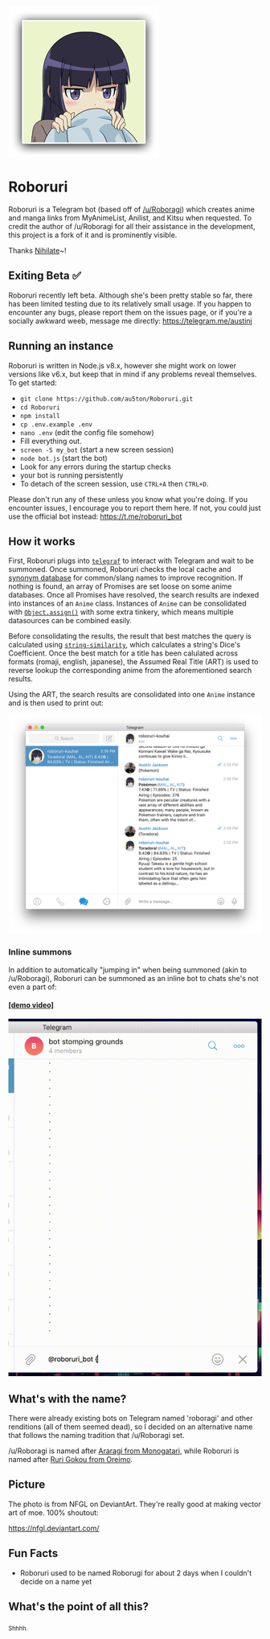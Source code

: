 ![roboruri](img/roboruri.png)

# Roboruri

Roboruri is a Telegram bot (based off of [/u/Roboragi](https://www.reddit.com/user/Roboragi/)) which creates anime and manga links from MyAnimeList, Anilist, and Kitsu when requested. To credit the author of /u/Roboragi for all their assistance in the development, this project is a fork of it and is prominently visible.

Thanks [Nihilate](https://github.com/Nihilate)~!

## Exiting Beta ✅

Roboruri recently left beta. Although she's been pretty stable so far, there has been limited testing due to its relatively small usage. If you happen to encounter any bugs, please report them on the issues page, or if you're a socially awkward weeb, message me directly: https://telegram.me/austinj


## Running an instance

Roboruri is written in Node.js v8.x, however she might work on lower versions like v6.x, but keep that in mind if any problems reveal themselves. To get started:

- `git clone https://github.com/au5ton/Roboruri.git`
- `cd Roboruri`
- `npm install`
- `cp .env.example .env`
- `nano .env` (edit the config file somehow)
- Fill everything out.
- `screen -S my_bot` (start a new screen session)
- `node bot.js` (start the bot)
- Look for any errors during the startup checks
- your bot is running persistently
- To detach of the screen session, use `CTRL+A` then `CTRL+D`.

Please don't run any of these unless you know what you're doing. If you encounter issues, I encourage you to report them here. If not, you could just use the official bot instead: <https://t.me/roboruri_bot>

## How it works

First, Roboruri plugs into [`telegraf`](https://npmjs.com/telegraf) to interact with Telegram and wait to be summoned. Once summoned, Roboruri checks the local cache and [synonym database](https://github.com/Nihilate/Roboragi/blob/fc4c2f06bd7410a23c302529165a86a33b68f9fc/roboragi/reference.db) for common/slang names to improve recognition. If nothing is found, an array of Promises are set loose on some anime databases. Once all Promises have resolved, the search results are indexed into instances of an `Anime` class. Instances of `Anime` can be consolidated with [`Object.assign()`](https://developer.mozilla.org/en-US/docs/Web/JavaScript/Reference/Global_Objects/Object/assign) with some extra tinkery, which means multiple datasources can be combined easily.

Before consolidating the results, the result that best matches the query is calculated using [`string-similarity`](https://npmjs.com/string-similarity), which calculates a string's Dice's Coefficient. Once the best match for a title has been calulated across formats (romaji, english, japanese), the Assumed Real Title (ART) is used to reverse lookup the corresponding anime from the aforementioned search results.

Using the ART, the search results are consolidated into one `Anime` instance and is then used to print out:

![roboruri-kouhai](img/Screenshot_02.png)

### Inline summons

In addition to automatically "jumping in" when being summoned (akin to /u/Roboragi), Roboruri can be summoned as an inline bot to chats she's not even a part of:

#### [[demo video]](https://www.youtube.com/watch?v=tTV7xkHvmr8)

![](img/inline_demo_clip.gif)

## What's with the name?

There were already existing bots on Telegram named 'roboragi' and other renditions (all of them seemed dead), so I decided on an alternative name that follows the naming tradition that /u/Roboragi set.

/u/Roboragi is named after [Araragi from Monogatari](http://bakemonogatari.wikia.com/wiki/Koyomi_Araragi), while Roboruri is named after [Ruri Gokou from Oreimo](http://oreimo.wikia.com/wiki/Ruri_Gokou).

## Picture

The photo is from NFGL on DeviantArt. They're really good at making vector art of moe. 100% shoutout:

<https://nfgl.deviantart.com/>

## Fun Facts

- Roboruri used to be named Roborugi for about 2 days when I couldn't decide on a name yet

## What's the point of all this?

<sub>Shhhh.</sub>

